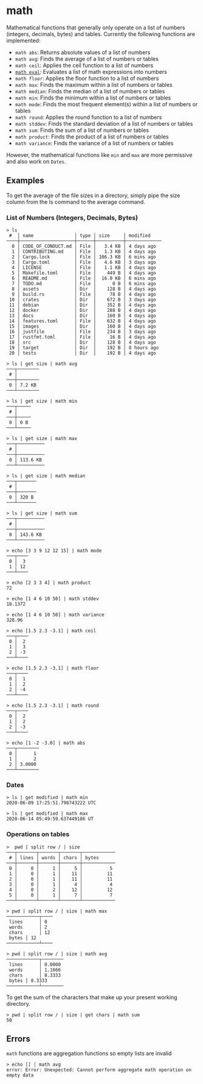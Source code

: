 # math

Mathematical functions that generally only operate on a list of numbers (integers, decimals, bytes) and tables.
Currently the following functions are implemented:

* `math abs`: Returns absolute values of a list of numbers
* `math avg`: Finds the average of a list of numbers or tables
* `math ceil`: Applies the ceil function to a list of numbers
* [`math eval`](math-eval.md): Evaluates a list of math expressions into numbers
* `math floor`: Applies the floor function to a list of numbers
* `math max`: Finds the maximum within a list of numbers or tables
* `math median`: Finds the median of a list of numbers or tables
* `math min`: Finds the minimum within a list of numbers or tables
* `math mode`: Finds the most frequent element(s) within a list of numbers or tables
* `math round`: Applies the round function to a list of numbers
* `math stddev`: Finds the standard deviation of a list of numbers or tables
* `math sum`: Finds the sum of a list of numbers or tables
* `math product`: Finds the product of a list of numbers or tables
* `math variance`: Finds the variance of a list of numbers or tables

However, the mathematical functions like `min` and `max` are more permissive and also work on `Dates`.

## Examples

To get the average of the file sizes in a directory, simply pipe the size column from the ls command to the average command.

### List of Numbers (Integers, Decimals, Bytes)

```shell
> ls
 #  │ name               │ type │ size     │ modified
────┼────────────────────┼──────┼──────────┼─────────────
  0 │ CODE_OF_CONDUCT.md │ File │   3.4 KB │ 4 days ago
  1 │ CONTRIBUTING.md    │ File │   1.3 KB │ 4 days ago
  2 │ Cargo.lock         │ File │ 106.3 KB │ 6 mins ago
  3 │ Cargo.toml         │ File │   4.6 KB │ 3 days ago
  4 │ LICENSE            │ File │   1.1 KB │ 4 days ago
  5 │ Makefile.toml      │ File │    449 B │ 4 days ago
  6 │ README.md          │ File │  16.0 KB │ 6 mins ago
  7 │ TODO.md            │ File │      0 B │ 6 mins ago
  8 │ assets             │ Dir  │    128 B │ 4 days ago
  9 │ build.rs           │ File │     78 B │ 4 days ago
 10 │ crates             │ Dir  │    672 B │ 3 days ago
 11 │ debian             │ Dir  │    352 B │ 4 days ago
 12 │ docker             │ Dir  │    288 B │ 4 days ago
 13 │ docs               │ Dir  │    160 B │ 4 days ago
 14 │ features.toml      │ File │    632 B │ 4 days ago
 15 │ images             │ Dir  │    160 B │ 4 days ago
 16 │ justfile           │ File │    234 B │ 3 days ago
 17 │ rustfmt.toml       │ File │     16 B │ 4 days ago
 18 │ src                │ Dir  │    128 B │ 4 days ago
 19 │ target             │ Dir  │    192 B │ 8 hours ago
 20 │ tests              │ Dir  │    192 B │ 4 days ago
```

```shell
> ls | get size | math avg
───┬────────
 # │
───┼────────
 0 │ 7.2 KB
───┴────────
```

```shell
> ls | get size | math min
───┬─────
 # │
───┼─────
 0 │ 0 B
───┴─────
```

```shell
> ls | get size | math max
───┬──────────
 # │
───┼──────────
 0 │ 113.6 KB
───┴──────────
```

```shell
> ls | get size | math median
───┬───────
 # │
───┼───────
 0 │ 320 B
───┴───────
```

```shell
> ls | get size | math sum
───┬──────────
 # │
───┼──────────
 0 │ 143.6 KB
───┴──────────
```

```shell
> echo [3 3 9 12 12 15] | math mode
───┬────
 0 │  3
 1 │ 12
───┴────
```

```shell
> echo [2 3 3 4] | math product
72
```

```shell
> echo [1 4 6 10 50] | math stddev
18.1372
```

```shell
> echo [1 4 6 10 50] | math variance
328.96
```

```shell
> echo [1.5 2.3 -3.1] | math ceil
───┬────
 0 │  2
 1 │  3
 2 │ -3
───┴────
```

```shell
> echo [1.5 2.3 -3.1] | math floor
───┬────
 0 │  1
 1 │  2
 2 │ -4
───┴────
```

```shell
> echo [1.5 2.3 -3.1] | math round
───┬────
 0 │  2
 1 │  2
 2 │ -3
───┴────
```

```shell
> echo [1 -2 -3.0] | math abs
───┬────────
 0 │      1
 1 │      2
 2 │ 3.0000
───┴────────
```

### Dates

```shell
> ls | get modified | math min
2020-06-09 17:25:51.798743222 UTC
```

```shell
> ls | get modified | math max
2020-06-14 05:49:59.637449186 UT
```

### Operations on tables

```shell
>  pwd | split row / | size
───┬───────┬───────┬───────┬────────────
 # │ lines │ words │ chars │ bytes
───┼───────┼───────┼───────┼────────────
 0 │     0 │     1 │     5 │          5
 1 │     0 │     1 │    11 │         11
 2 │     0 │     1 │    11 │         11
 3 │     0 │     1 │     4 │          4
 4 │     0 │     2 │    12 │         12
 5 │     0 │     1 │     7 │          7
───┴───────┴───────┴───────┴────────────
```

```shell
> pwd | split row / | size | math max
────────────┬────
 lines      │ 0
 words      │ 2
 chars      │ 12
 bytes │ 12
────────────┴────
```

```shell
> pwd | split row / | size | math avg
────────────┬────────
 lines      │ 0.0000
 words      │ 1.1666
 chars      │ 8.3333
 bytes │ 8.3333
────────────┴────────
```

To get the sum of the characters that make up your present working directory.

```shell
> pwd | split row / | size | get chars | math sum
50
```

## Errors

`math` functions are aggregation functions so empty lists are invalid

```shell
> echo [] | math avg
error: Error: Unexpected: Cannot perform aggregate math operation on empty data
```
